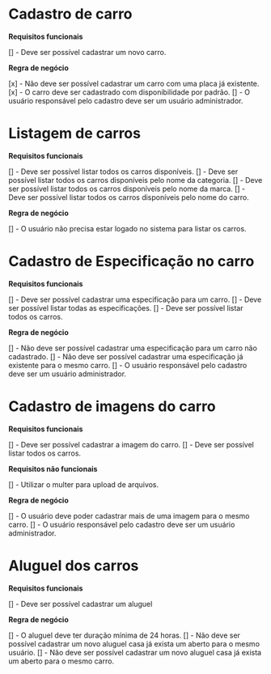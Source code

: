 # Cadastro de carro

**Requisitos funcionais**

[] - Deve ser possível cadastrar um novo carro.

**Regra de negócio**

[x] - Não deve ser possível cadastrar um carro com uma placa já existente.
[x] - O carro deve ser cadastrado com disponibilidade por padrão.
[] - O usuário responsável pelo cadastro deve ser um usuário administrador.

# Listagem de carros

**Requisitos funcionais**

[] - Deve ser possível listar todos os carros disponíveis.
[] - Deve ser possível listar todos os carros disponíveis pelo nome da categoria.
[] - Deve ser possível listar todos os carros disponíveis pelo nome da marca.
[] - Deve ser possível listar todos os carros disponíveis pelo nome do carro.

**Regra de negócio**

[] - O usuário não precisa estar logado no sistema para listar os carros.

# Cadastro de Especificação no carro

**Requisitos funcionais**

[] - Deve ser possível cadastrar uma especificação para um carro.
[] - Deve ser possível listar todas as especificações.
[] - Deve ser possível listar todos os carros.

**Regra de negócio**

[] - Não deve ser possível cadastrar uma especificação para um carro não cadastrado.
[] - Não deve ser possível cadastrar uma especificação já existente para o mesmo carro.
[] - O usuário responsável pelo cadastro deve ser um usuário administrador.

# Cadastro de imagens do carro

**Requisitos funcionais**

[] - Deve ser possível cadastrar a imagem do carro.
[] - Deve ser possível listar todos os carros.

**Requisitos não funcionais**

[] - Utilizar o multer para upload de arquivos.

**Regra de negócio**

[] - O usuário deve poder cadastrar mais de uma imagem para o mesmo carro.
[] - O usuário responsável pelo cadastro deve ser um usuário administrador.

# Aluguel dos carros

**Requisitos funcionais**

[] - Deve ser possível cadastrar um aluguel

**Regra de negócio**

[] - O aluguel deve ter duração mínima de 24 horas.
[] - Não deve ser possível cadastrar um novo aluguel casa já exista um aberto para o mesmo usuário.
[] - Não deve ser possível cadastrar um novo aluguel casa já exista um aberto para o mesmo carro.
